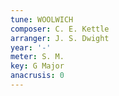 ```yaml
---
tune: WOOLWICH
composer: C. E. Kettle
arranger: J. S. Dwight
year: '-'
meter: S. M.
key: G Major
anacrusis: 0
---
```

